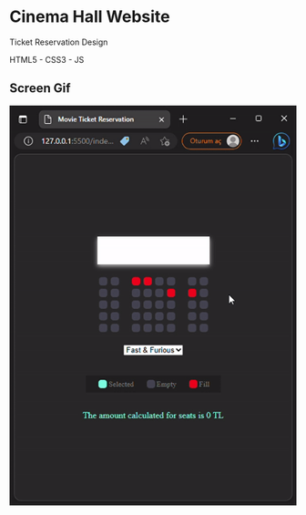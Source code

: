<h1> Cinema Hall Website </h1>

</h2> Ticket Reservation Design </h2>

HTML5 - CSS3 - JS

<h2> Screen Gif </h2

![](ezgif.com-video-to-gif%20(11).gif)

